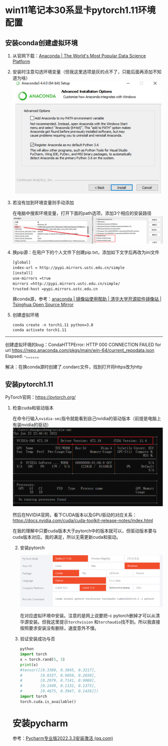 

# win11笔记本30系显卡pytorch1.11环境配置

##  安装conda创建虚拟环境

1. 从官网下载：[Anaconda | The World's Most Popular Data Science Platform](https://www.anaconda.com/)

2. 安装时注意勾选环境变量（但我这里选项是灰的点不了，只能后面再添加不知道为啥）<img src="../image\image-20220623221456927.png" alt="image-20220623221456927" style="zoom:50%;" />

3. 若没有加到环境变量则手动添加

   在电脑中搜索环境变量，打开下面的path选项，添加3个相应的安装路径<img src="../image\image-20220623222130296.png" alt="image-20220623222130296" style="zoom:50%;" />

4. 换pip源：在用户下的个人文件下创建pip.txt，添加如下文字后再改为ini文件

   ```txt
   [global]
   index-url = http://pypi.mirrors.ustc.edu.cn/simple
   [install]
   use-mirrors =true
   mirrors =http://pypi.mirrors.ustc.edu.cn/simple/
   trusted-host =pypi.mirrors.ustc.edu.cn
   ```

   换conda源，参考：[anaconda | 镜像站使用帮助 | 清华大学开源软件镜像站 | Tsinghua Open Source Mirror](https://mirrors.tuna.tsinghua.edu.cn/help/anaconda/)

5. 创建虚拟环境 

   ```pyt
   conda create -n torch1.11 python=3.8
   conda activate torch1.11
   ```

---

创建虚拟环境的bug：CondaHTTPError: HTTP 000 CONNECTION FAILED for url <https://repo.anaconda.com/pkgs/main/win-64/current_repodata.json> Elapsed: -。。。。。。

解决：在换conda源时创建了.condarc文件，找到打开将https改为http

## 安装pytorch1.11

PyTorch官网：https://pytorch.org/

1. 检查cuda和驱动版本

   在命令行输入`nvidia-smi`指令就能看到自己nvidia的驱动版本（前提是电脑上有装nvidia的驱动）![](../image/image-20220623224704860.png)

   然后在NVIDIA官网，看下CUDA版本以及GPU驱动的对应关系：https://docs.nvidia.com/cuda/cuda-toolkit-release-notes/index.html

   在我的理解中只要cuda版本大于pytorch中的版本就可以，但驱动版本要与cuda版本对应。我的满足，所以无需更新cuda和驱动。

   2. 安装pytorch

      <img src="../image\image-20220623224942797.png" alt="image-20220623224942797" style="zoom:67%;" />

      在对应虚拟环境中安装。注意的是网上说要把-c pytorch删掉才可以从清华源安装。但我这里提示`torchvision` 和`torchaudio`找不到。所以我直接按照要求安装没有删除，速度意外不慢。

   3. 验证安装成功与否

      ```py
      python
      import torch
      x = torch.rand(5, 3)
      print(x)
      #tensor([[0.3380, 0.3845, 0.3217],
      #        [0.8337, 0.9050, 0.2650],
      #        [0.2979, 0.7141, 0.9069],
      #        [0.1449, 0.1132, 0.1375],
      #        [0.4675, 0.3947, 0.1426]])
      import torch
      torch.cuda.is_available()
      ```

   
   # 安装pycharm
   
   参考：[Pycharm专业版2022.3.3安装激活 (qq.com)](https://mp.weixin.qq.com/s?__biz=MzIyMjYzMDMyMQ==&mid=2247486104&idx=1&sn=2c3ce4ac12c79c8b6f2ca9fb50031706&chksm=e82bd246df5c5b509dff0806ca8b9b8e80adb38a9e279dd57d35b42405d6ba37915c592bda93&mpshare=1&scene=23&srcid=0623vvLrJyR0kBYWz6loD0md&sharer_sharetime=1655996489703&sharer_shareid=a30ff933acc1ad487e9413d63254b95a#rd)